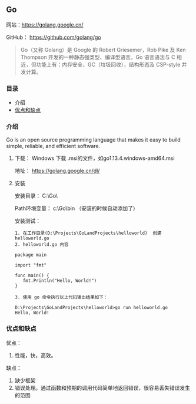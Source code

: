 ## Go

网站：https://golang.google.cn/

GitHub： https://github.com/golang/go

> Go（又称 Golang）是 Google 的 Robert Griesemer，Rob Pike 及 Ken Thompson 开发的一种静态强类型、编译型语言。Go 语言语法与 C 相近，但功能上有：内存安全，GC（垃圾回收），结构形态及 CSP-style 并发计算。
>

### 目录
* 介绍
* [优点和缺点](#优点和缺点)

### 介绍

Go is an open source programming language that makes it easy to build simple, reliable, and efficient software.

1. 下载： Windows 下载 .msi的文件，如go1.13.4.windows-amd64.msi

    地址： https://golang.google.cn/dl/

2. 安装

    安装目录： C:\Go\
    
    Path环境变量： c:\Go\bin （安装的时候自动添加了）
    
    安装测试： 
    ```text
    1. 在工作目录(D:\Projects\GoLandProjects\helloworld)  创建helloworld.go
    2. helloworld.go 内容
    
    package main
    
    import "fmt"
    
    func main() {
       fmt.Println("Hello, World!")
    }
    
    3. 使用 go 命令执行以上代码输出结果如下：
    
    D:\Projects\GoLandProjects\helloworld>go run helloworld.go
    Hello, World!
    ```

### 优点和缺点

优点： 

1. 性能，快，高效。

缺点：

1. 缺少框架
2. 错误处理。通过函数和预期的调用代码简单地返回错误，很容易丢失错误发生的范围